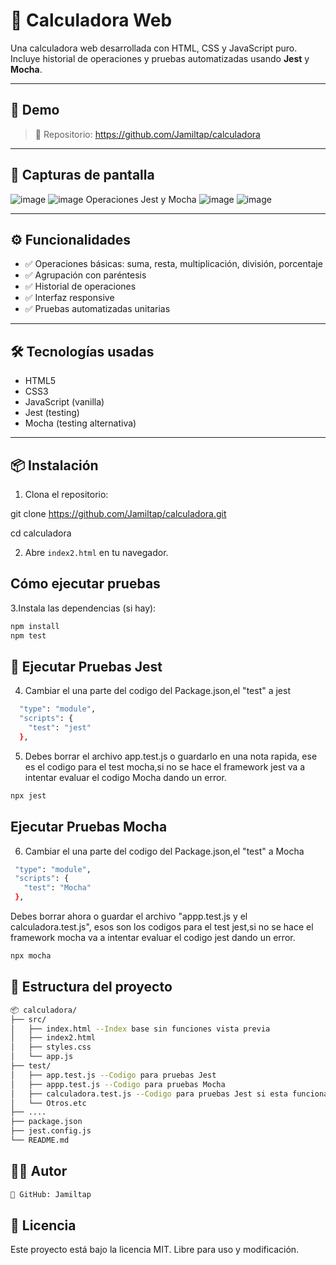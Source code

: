 # 🧮 Calculadora Web

Una calculadora web desarrollada con HTML, CSS y JavaScript puro. Incluye historial de operaciones y pruebas automatizadas usando **Jest** y **Mocha**.

---

## 🚀 Demo
> 📂 Repositorio: https://github.com/Jamiltap/calculadora

---

## 📸 Capturas de pantalla
![image](https://github.com/user-attachments/assets/bba3e4b2-5bc2-491d-96b2-e4678b4da90d)
![image](https://github.com/user-attachments/assets/588dfb74-5e9f-4901-a2f3-d1dfa25e4e1e)
Operaciones Jest y Mocha
![image](https://github.com/user-attachments/assets/3206d7a0-0690-4002-9b2a-e44813665d16)
![image](https://github.com/user-attachments/assets/64d9df0b-2635-43ad-b999-578702056688)



---

## ⚙️ Funcionalidades

- ✅ Operaciones básicas: suma, resta, multiplicación, división, porcentaje
- ✅ Agrupación con paréntesis
- ✅ Historial de operaciones
- ✅ Interfaz responsive
- ✅ Pruebas automatizadas unitarias

---

## 🛠️ Tecnologías usadas

- HTML5
- CSS3
- JavaScript (vanilla)
- Jest (testing)
- Mocha (testing alternativa)

---

## 📦 Instalación

1. Clona el repositorio:


git clone https://github.com/Jamiltap/calculadora.git

cd calculadora

2. Abre `index2.html` en tu navegador.

## Cómo ejecutar pruebas
3.Instala las dependencias (si hay):
```bash
npm install
npm test
```
## 🧪 Ejecutar Pruebas Jest
4. Cambiar el una parte del codigo del Package.json,el "test" a jest
   
```bash
  "type": "module",
  "scripts": {
    "test": "jest"
  },
```
5. Debes borrar el archivo app.test.js o guardarlo en una nota rapida, ese es el codigo para el test mocha,si no se hace el framework jest va a intentar evaluar el codigo Mocha dando un error.
```bash
npx jest
```
##  Ejecutar Pruebas Mocha
6. Cambiar el una parte del codigo del Package.json,el "test" a Mocha
   
 ```bash
  "type": "module",
  "scripts": {
    "test": "Mocha"
  },
```
Debes borrar ahora o guardar el archivo "appp.test.js y el calculadora.test.js", esos son los codigos para el test jest,si no se hace el framework mocha va a intentar evaluar el codigo jest dando un error.
```bash
npx mocha
```
## 📁 Estructura del proyecto
```bash
📦 calculadora/
├── src/
│   ├── index.html --Index base sin funciones vista previa
│   ├── index2.html
│   ├── styles.css
│   └── app.js
├── test/
│   ├── app.test.js --Codigo para pruebas Jest
│   ├── appp.test.js --Codigo para pruebas Mocha
│   ├── calculadora.test.js --Codigo para pruebas Jest si esta funcionando correctamente la calculadora
│   └── Otros.etc
├── ....
├── package.json
├── jest.config.js
└── README.md
```
## 🧑‍💻 Autor
```bash
💼 GitHub: Jamiltap
```
## 📄 Licencia
Este proyecto está bajo la licencia MIT. Libre para uso y modificación.

